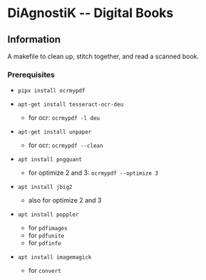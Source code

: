 # DiAgnostiK -- Digital Books

## Information

A makefile to clean up, stitch together, and read a scanned book.

### Prerequisites

- `pipx install ocrmypdf`
- `apt-get install tesseract-ocr-deu`

    - for ocr: `ocrmypdf -l deu`

- `apt-get install unpaper`

    - for ocr: `ocrmypdf --clean`

- `apt install pngquant`

    - for optimize 2 and 3: `ocrmypdf --optimize 3`

- `apt install jbig2`

    - also for optimize 2 and 3

- `apt install poppler`
    
    - for `pdfimages`
    - for `pdfunite`
    - for `pdfinfo`

- `apt install imagemagick`

    - for `convert`
